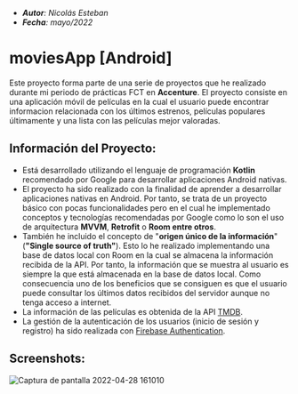 - _**Autor**: Nicolás Esteban_
- _**Fecha**: mayo/2022_


# moviesApp [Android]
Este proyecto forma parte de una serie de proyectos que he realizado durante mi periodo de prácticas FCT en **Accenture**.
El proyecto consiste en una aplicación móvil de películas en la cual el usuario puede encontrar informacion relacionada con los últimos estrenos, películas populares últimamente y una lista con las películas mejor valoradas.

## Información del Proyecto:
- Está desarrollado utilizando el lenguaje de programación **Kotlin** recomendado por Google para desarrollar aplicaciones Android nativas.
- El proyecto ha sido realizado con la finalidad de aprender a desarrollar aplicaciones nativas en Android. Por tanto, 
se trata de un proyecto básico con pocas funcionalidades pero en el cual he implementado conceptos y tecnologías recomendadas por Google como lo son 
el uso de arquitectura **MVVM**, **Retrofit** o **Room entre otros**.
- También he incluido el concepto de "**origen único de la información**" (**"Single source of truth"**). Esto lo he realizado implementando una base de datos local con Room en la cual se almacena la información recibida de la API. Por tanto, la información que se muestra al usuario es siempre la que está almacenada en la base de datos local. Como consecuencia uno de los beneficios que se consiguen es que el usuario puede consultar los últimos datos recibidos del servidor aunque no tenga acceso a internet.
- La información de las películas es obtenida de la API [TMDB](themoviedb.org).
- La gestión de la autenticación de los usuarios (inicio de sesión y registro) ha sido realizada con [Firebase Authentication](https://firebase.google.com).

## Screenshots:

![Captura de pantalla 2022-04-28 161010](https://user-images.githubusercontent.com/43449804/167816160-fd53b130-cacd-426c-80a4-8cd85ad33a5a.png)




